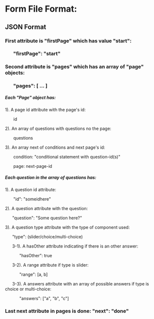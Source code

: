 # Form File Format:

## JSON Format

### First attribute is "firstPage" which has value "start":

### &nbsp;&nbsp;&nbsp;&nbsp;&nbsp;&nbsp; "firstPage": "start"

### Second attribute is "pages" which has an array of "page" objects:

### &nbsp;&nbsp;&nbsp;&nbsp;&nbsp;&nbsp; "pages": [ ... ]

##### Each "Page" object has:

1). A page id attribute with the page's id:

&nbsp;&nbsp;&nbsp;&nbsp;&nbsp;&nbsp; id

2). An array of questions with questions no the page:

&nbsp;&nbsp;&nbsp;&nbsp;&nbsp;&nbsp; questions

3). An array next of conditions and next page's id:

&nbsp;&nbsp;&nbsp;&nbsp;&nbsp;&nbsp; condition: "conditional statement with question-id(s)"

&nbsp;&nbsp;&nbsp;&nbsp;&nbsp;&nbsp; page: next-page-id

##### Each question in the array of questions has:
 1). A question id attribute:

 &nbsp;&nbsp;&nbsp;&nbsp;&nbsp;&nbsp; "id": "someidhere"

 2). A question  attribute with the question:

 &nbsp;&nbsp;&nbsp;&nbsp;&nbsp;&nbsp;"question": "Some question here?"

 3). A question type attribute with the type of component used:

 &nbsp;&nbsp;&nbsp;&nbsp;&nbsp;&nbsp;"type": (slider/choice/multi-choice)

 &nbsp;&nbsp;&nbsp;&nbsp;&nbsp;&nbsp;3-1). A hasOther attribute indicating if there is an other answer:

 &nbsp;&nbsp;&nbsp;&nbsp;&nbsp;&nbsp;&nbsp;&nbsp;&nbsp;&nbsp;&nbsp;&nbsp;"hasOther": true

 &nbsp;&nbsp;&nbsp;&nbsp;&nbsp;&nbsp;3-2). A range attribute if type is slider:

 &nbsp;&nbsp;&nbsp;&nbsp;&nbsp;&nbsp;&nbsp;&nbsp;&nbsp;&nbsp;&nbsp;&nbsp;"range": [a, b]

 &nbsp;&nbsp;&nbsp;&nbsp;&nbsp;&nbsp;3-3). A answers attribute with an array of possible answers if type is choice or multi-choice:

&nbsp;&nbsp;&nbsp;&nbsp;&nbsp;&nbsp;&nbsp;&nbsp;&nbsp;&nbsp;&nbsp;&nbsp;"answers": ["a", "b", "c"]

### Last next attribute in pages is done:  "next": "done"
